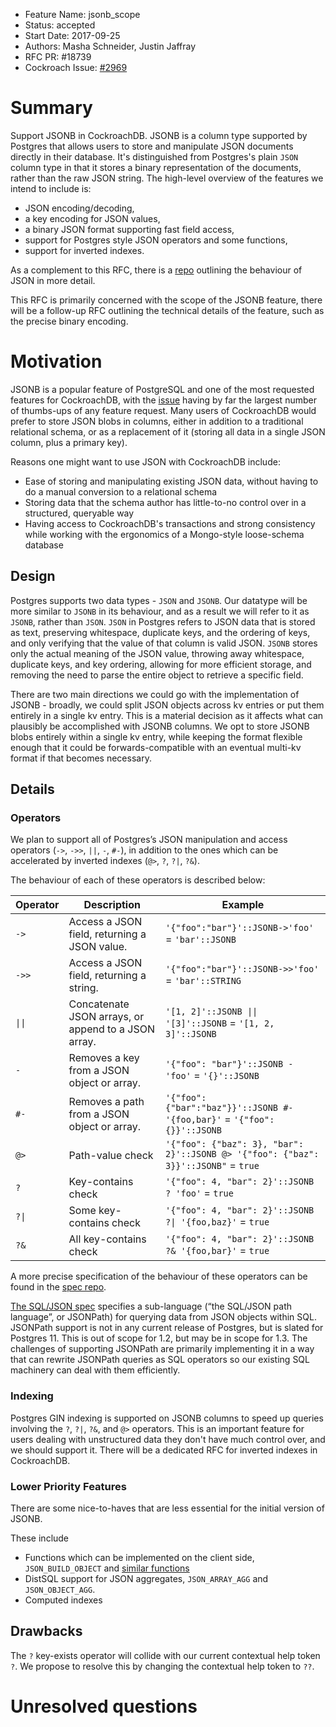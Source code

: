 - Feature Name: jsonb_scope
- Status: accepted
- Start Date: 2017-09-25
- Authors: Masha Schneider, Justin Jaffray
- RFC PR: #18739
- Cockroach Issue: [#2969](https://github.com/weisslj/cockroach/issues/2969)

# Summary

Support JSONB in CockroachDB.
JSONB is a column type supported by Postgres that allows users to store and
manipulate JSON documents directly in their database.
It's distinguished from Postgres's plain `JSON` column type in that it stores
a binary representation of the documents, rather than the raw JSON string.
The high-level overview of the features we intend to include is:
* JSON encoding/decoding,
* a key encoding for JSON values,
* a binary JSON format supporting fast field access,
* support for Postgres style JSON operators and some functions,
* support for inverted indexes.

As a complement to this RFC, there is a
[repo](https://github.com/cockroachdb/jsonb-spec) outlining the behaviour of
JSON in more detail.

This RFC is primarily concerned with the scope of the JSONB feature, there will
be a follow-up RFC outlining the technical details of the feature, such as the
precise binary encoding.

# Motivation

JSONB is a popular feature of PostgreSQL and one of the most requested features
for CockroachDB, with the
[issue](https://github.com/weisslj/cockroach/issues/2969) having by far
the largest number of thumbs-ups of any feature request.
Many users of CockroachDB would prefer to store JSON blobs in columns, either
in addition to a traditional relational schema, or as a replacement of it
(storing all data in a single JSON column, plus a primary key).

Reasons one might want to use JSON with CockroachDB include:
* Ease of storing and manipulating existing JSON data, without having to do a
  manual conversion to a relational schema
* Storing data that the schema author has little-to-no control over in a
  structured, queryable way
* Having access to CockroachDB's transactions and strong consistency while
  working with the ergonomics of a Mongo-style loose-schema database

## Design

Postgres supports two data types - `JSON` and `JSONB`.
Our datatype will be more similar to `JSONB` in its behaviour, and as a result we
will refer to it as `JSONB`, rather than `JSON`.
`JSON` in Postgres refers to JSON data that is stored as text,
preserving whitespace, duplicate keys, and the ordering of keys, and only
verifying that the value of that column is valid JSON. `JSONB` stores only
the actual meaning of the JSON value, throwing away whitespace, duplicate
keys, and key ordering, allowing for more efficient storage, and removing the
need to parse the entire object to retrieve a specific field.

There are two main directions we could go with the implementation of JSONB -
broadly, we could split JSON objects across kv entries or put them entirely in a
single kv entry.
This is a material decision as it affects what can plausibly be accomplished
with JSONB columns.
We opt to store JSONB blobs entirely within a single kv entry, while keeping
the format flexible enough that it could be forwards-compatible with an
eventual multi-kv format if that becomes necessary.

## Details

### Operators

We plan to support all of Postgres’s JSON manipulation and access operators
(`->`, `->>`, `||`, `-`, `#-`), in addition to the ones which can be accelerated by
inverted indexes (`@>`, `?`, `?|`, `?&`).

The behaviour of each of these operators is described below:

| Operator                  | Description                                           | Example                                                                            |
| ------------------------- | ----------------------------------------------------- | ---------------------------------------------------------------------------------- |
| `->`                      | Access a JSON field, returning a JSON value.          | `'{"foo":"bar"}'::JSONB->'foo'` = `'bar'::JSONB`                                   |
| `->>`                     | Access a JSON field, returning a string.              | `'{"foo":"bar"}'::JSONB->>'foo'` = `'bar'::STRING`                                 |
| <code>&#124;&#124;</code> | Concatenate JSON arrays, or append to a JSON array.   | <code>'[1, 2]'::JSONB &#124;&#124; '[3]'::JSONB</code> = `'[1, 2, 3]'::JSONB`      |
| `-`                       | Removes a key from a JSON object or array.            | `'{"foo": "bar"}'::JSONB - 'foo'` = `'{}'::JSONB`                                  |
| `#-`                      | Removes a path from a JSON object or array.           | `'{"foo": {"bar":"baz"}}'::JSONB #- '{foo,bar}'` = `'{"foo": {}}'::JSONB`          |
| `@>`                      | Path-value check                                      | `'{"foo": {"baz": 3}, "bar": 2}'::JSONB @> '{"foo": {"baz": 3}}'::JSONB"` = `true` |
| `?`                       | Key-contains check                                    | `'{"foo": 4, "bar": 2}'::JSONB ? 'foo'` = `true`                                   |
| <code>?&#124;</code>      | Some key-contains check                               | <code>'{"foo": 4, "bar": 2}'::JSONB ?&#124; '{foo,baz}'</code> = `true`             |
| `?&`                      | All key-contains check                                | `'{"foo": 4, "bar": 2}'::JSONB ?& '{foo,bar}'` = `true`                            |

A more precise specification of the behaviour of these operators can be found
in the [spec repo](https://github.com/cockroachdb/jsonb-spec).


[The SQL/JSON spec](http://standards.iso.org/ittf/PubliclyAvailableStandards/c067367_ISO_IEC_TR_19075-6_2017.zip)
specifies a sub-language (“the SQL/JSON path language”, or JSONPath) for
querying data from JSON objects within SQL.
JSONPath support is not in any current release of Postgres, but is slated for Postgres 11.
This is out of scope for 1.2, but may be in scope for 1.3.
The challenges of supporting JSONPath are primarily implementing it in a way that
can rewrite JSONPath queries as SQL operators so our existing SQL machinery can
deal with them efficiently.

### Indexing

Postgres GIN indexing is supported on JSONB columns to speed up queries
involving the `?`, `?|`, `?&`, and `@>` operators.
This is an important feature for users dealing with unstructured data they
don't have much control over, and we should support it.
There will be a dedicated RFC for inverted indexes in CockroachDB.

### Lower Priority Features

There are some nice-to-haves that are less essential for the initial version of
JSONB.

These include
* Functions which can be implemented on the client side, `JSON_BUILD_OBJECT`
  and [similar functions](https://github.com/cockroachdb/jsonb-spec/blob/master/processing-functions.spec.md)
* DistSQL support for JSON aggregates, `JSON_ARRAY_AGG` and `JSON_OBJECT_AGG`.
* Computed indexes

## Drawbacks

The `?` key-exists operator will collide with our current contextual help
token `?`. We propose to resolve this by changing the contextual help token to
`??`.

# Unresolved questions
